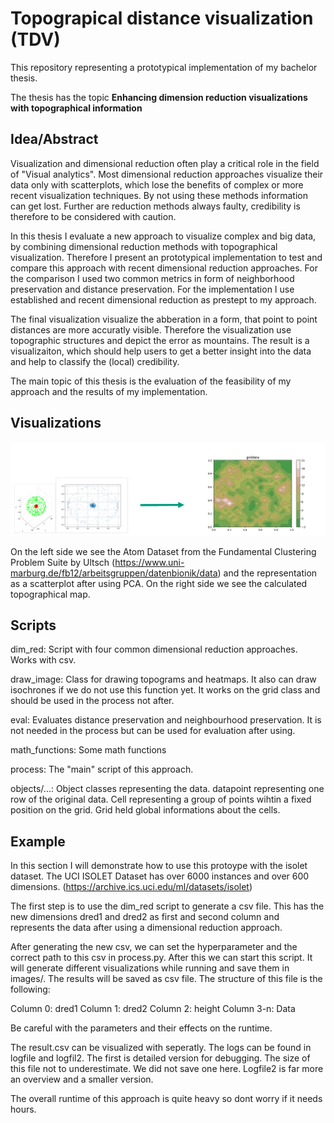 # Topograpical distance visualization (TDV)

This repository representing a prototypical implementation of my bachelor thesis. 

The thesis has the topic **Enhancing dimension reduction visualizations with topographical information**

## Idea/Abstract
Visualization and dimensional reduction often play a critical role in the field of "Visual analytics". Most dimensional reduction approaches visualize their data only with scatterplots, which lose the benefits of complex or more recent visualization techniques. By not using these methods information can get lost. Further are reduction methods always faulty, credibility is therefore to be considered with caution.

In this thesis I evaluate a new approach to visualize complex and big data, by combining dimensional reduction methods with topographical visualization. Therefore I present an prototypical implementation to test and compare this approach with recent dimensional reduction approaches. For the comparison I used two common metrics in form of neighborhood preservation and distance preservation. For the implementation I use established and recent dimensional reduction as prestept to my approach.

The final visualization visualize the abberation in a form, that point to point distances are more accuratly visible. Therefore the visualization use topographic structures and depict the error as mountains. The result is a visualizaiton, which should help users to get a better insight into the data and help to classify the (local) credibility.

The main topic of this thesis is the evaluation of the feasibility of my approach and the results of my implementation.

## Visualizations

![Idea](https://github.com/BluemlJ/TDV/blob/master/idea.png)

On the left side we see the Atom Dataset from the Fundamental Clustering Problem Suite by Ultsch (https://www.uni-marburg.de/fb12/arbeitsgruppen/datenbionik/data) and the representation as a scatterplot after using PCA. On the right side we see the calculated topographical map.

## Scripts

dim_red: Script with four common dimensional reduction approaches. Works with csv.

draw_image: Class for drawing topograms and heatmaps. It also can draw isochrones if we do not use this function yet. It works on the grid class and should be used in the process not after. 

eval: Evaluates distance preservation and neighbourhood preservation. It is not needed in the process but can be used for evaluation after using. 

math_functions: Some math functions 

process: The "main" script of this approach.

objects/...: Object classes representing the data. datapoint representing one row of the original data. Cell representing a group of points wihtin a fixed position on the grid. Grid held global informations about the cells.

## Example

In this section I will demonstrate how to use this protoype with the isolet dataset. 
The UCI ISOLET Dataset has over 6000 instances and over 600 dimensions. (https://archive.ics.uci.edu/ml/datasets/isolet)

The first step is to use the dim_red script to generate a csv file. This has the new dimensions dred1 and dred2 as first and second column and represents the data after using a dimensional reduction approach.

After generating the new csv, we can set the hyperparameter and the correct path to this csv in process.py.
After this we can start this script. It will generate different visualizations while running and save them in images/. The results will be saved as csv file. The structure of this file is the following:

Column 0: dred1
Column 1: dred2
Column 2: height
Column 3-n: Data 

Be careful with the parameters and their effects on the runtime. 

The result.csv can be visualized with seperatly. 
The logs can be found in logfile and logfil2. The first is detailed version for debugging. The size of this file not to underestimate. We did not save one here. Logfile2 is far more an overview and a smaller version.

The overall runtime of this approach is quite heavy so dont worry if it needs hours. 

